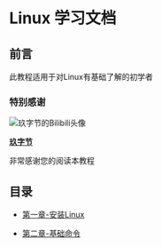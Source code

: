 # Linux 学习文档

## 前言

此教程适用于对Linux有基础了解的初学者

### 特别感谢

![玖字节的Bilibili头像](https://i0.hdslb.com/bfs/face/5a932e614352bd6c9485835d270f2bef57a575c3.jpg@240w_240h_1c_1s.webp)

**[玖字节](https://space.bilibili.com/1968552375)**

非常感谢您的阅读本教程

## 目录

- [第一章-安装Linux](doc/install-linux.md)

- [第二章-基础命令](doc/base-commands.md)
